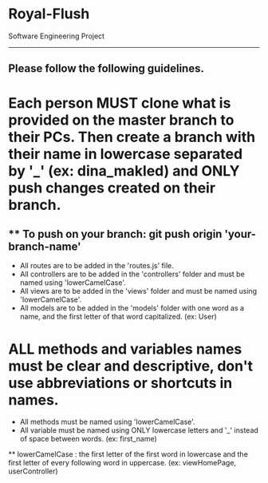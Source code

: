 # Royal-Flush
Software Engineering Project

---------------------------------------------------------------------------------------------------------
Please follow the following guidelines.
---------------------------------------------------------------------------------------------------------
# Each person MUST clone what is provided on the master branch to their PCs. Then create a branch with their name in lowercase separated by '_' (ex: dina_makled) and ONLY push changes created on their branch.
** To push on your branch: git push origin 'your-branch-name'
----------------------------------------------------------------------------------------------------------
* All routes are to be added in the 'routes.js' file.
* All controllers are to be added in the 'controllers' folder and must be named using 'lowerCamelCase'.
* All views are to be added in the 'views' folder and must be named using 'lowerCamelCase'.
* All models are to be added in the 'models' folder with one word as a name, and the first letter of that word capitalized. (ex: User)

# ALL methods and variables names must be clear and descriptive, don't use abbreviations or shortcuts in names.
* All methods must be named using 'lowerCamelCase'.
* All variable must be named using ONLY lowercase letters and '_' instead of space between words. (ex: first_name)

** lowerCamelCase : the first letter of the first word in lowercase and the first letter of every following word in uppercase. (ex: viewHomePage, userController)
